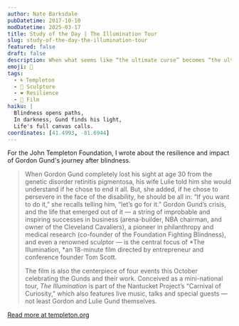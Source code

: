 ```yaml
---
author: Nate Barksdale
pubDatetime: 2017-10-10
modDatetime: 2025-03-17
title: Study of the Day | The Illumination Tour
slug: study-of-the-day-the-illumination-tour
featured: false
draft: false
description: When what seems like “the ultimate curse” becomes “the ultimate state of being.”
emoji: 🎥
tags:
  - 🌀 Templeton
  - 🏺 Sculpture
  - ❤️ Resilience
  - 🎥 Film
haiku: |
  Blindness opens paths,  
  In darkness, Gund finds his light,  
  Life's full canvas calls.
coordinates: [41.4993, -81.6944]
---
```


For the John Templeton Foundation, I wrote about the resilience and impact of Gordon Gund's journey after blindness.

> When Gordon Gund completely lost his sight at age 30 from the genetic disorder retinitis pigmentosa, his wife Lulie told him she would understand if he chose to end it all. But, she added, if he chose to persevere in the face of the disability, he should be all in: “If you want to do it,” she recalls telling him, “let’s go for it.” Gordon Gund’s crisis, and the life that emerged out of it — a string of improbable and inspiring successes in business (arena-builder, NBA chairman, and owner of the Cleveland Cavaliers), a pioneer in philanthropy and medical research (co-founder of the Foundation Fighting Blindness), and even a renowned sculptor — is the central focus of *The Illumination, *an 18-minute film directed by entrepreneur and conference founder Tom Scott.
>
> The film is also the centerpiece of four events this October celebrating the Gunds and their work. Conceived as a mini-national tour, *The Illumination* is part of the Nantucket Project’s “Carnival of Curiosity,” which also features live music, talks and special guests — not least Gordon and Lulie Gund themselves.

[Read more at templeton.org](https://www.templeton.org/news/the-illumination-tour)
